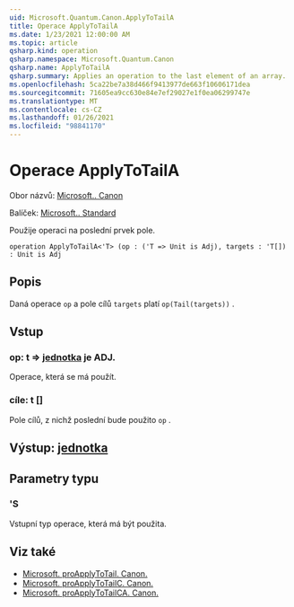 ```yaml
---
uid: Microsoft.Quantum.Canon.ApplyToTailA
title: Operace ApplyToTailA
ms.date: 1/23/2021 12:00:00 AM
ms.topic: article
qsharp.kind: operation
qsharp.namespace: Microsoft.Quantum.Canon
qsharp.name: ApplyToTailA
qsharp.summary: Applies an operation to the last element of an array.
ms.openlocfilehash: 5ca22be7a38d466f9413977de663f10606171dea
ms.sourcegitcommit: 71605ea9cc630e84e7ef29027e1f0ea06299747e
ms.translationtype: MT
ms.contentlocale: cs-CZ
ms.lasthandoff: 01/26/2021
ms.locfileid: "98841170"
---
```

# <a name="applytotaila-operation"></a>Operace ApplyToTailA

Obor názvů: [Microsoft.. Canon](xref:Microsoft.Quantum.Canon)

Balíček: [Microsoft.. Standard](https://nuget.org/packages/Microsoft.Quantum.Standard)


Použije operaci na poslední prvek pole.

```qsharp
operation ApplyToTailA<'T> (op : ('T => Unit is Adj), targets : 'T[]) : Unit is Adj
```


## <a name="description"></a>Popis

Daná operace `op` a pole cílů `targets` platí `op(Tail(targets))` .

## <a name="input"></a>Vstup

### <a name="op--t--unit--is-adj"></a>op: t => [jednotka](xref:microsoft.quantum.lang-ref.unit)  je ADJ.

Operace, která se má použít.


### <a name="targets--t"></a>cíle: t []

Pole cílů, z nichž poslední bude použito `op` .



## <a name="output--unit"></a>Výstup: [jednotka](xref:microsoft.quantum.lang-ref.unit)



## <a name="type-parameters"></a>Parametry typu

### <a name="t"></a>'S

Vstupní typ operace, která má být použita.

## <a name="see-also"></a>Viz také

- [Microsoft. proApplyToTail. Canon.](xref:Microsoft.Quantum.Canon.ApplyToTail)
- [Microsoft. proApplyToTailC. Canon.](xref:Microsoft.Quantum.Canon.ApplyToTailC)
- [Microsoft. proApplyToTailCA. Canon.](xref:Microsoft.Quantum.Canon.ApplyToTailCA)